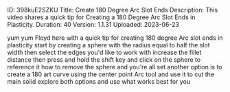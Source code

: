 ID: 398kuE2SZKU
Title: Create 180 Degree Arc Slot Ends
Description: This video shares a quick tip for Creating a 180 Degree Arc Slot Ends in Plasticity.
Duration: 40
Version: 1.1.31
Uploaded: 2023-06-23

yum yum Floyd here with a quick tip for
creating 180 degree Arc slot ends in
plasticity start by creating a sphere
with the radius equal to half the slot
width then select the edges you'd like
to work with increase the fillet
distance then press and hold the shift
key and click on the sphere to reference
it how to remove the sphere and you're
all set another option is to create a
180 art curve using the center point Arc
tool and use it to cut the main solid
explore both options and use what works
best for you